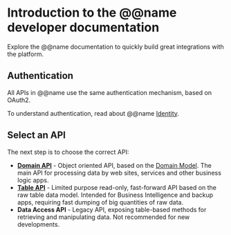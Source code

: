 # Introduction to the @@name developer documentation

Explore the @@name documentation to quickly build great integrations with the platform.

## Authentication

All APIs in @@name use the same authentication mechanism, based on OAuth2.

To understand authentication, read about @@name [Identity](identity/index.md).

## Select an API

The next step is to choose the correct API:

* **[Domain API](domain-api/index.md)** - Object oriented API, based on the [Domain Model](https://docs.erp.net/model/entities/). The main API for processing data by web sites, services and other business logic apps.
* **[Table API](table-api/index.md)** - Limited purpose read-only, fast-forward API based on the raw table data model. Intended for Business Intelligence and backup apps, requiring fast dumping of big quantities of raw data.
* **Data Access API** - Legacy API, exposing table-based methods for retrieving and manipulating data. Not recommended for new developments.
